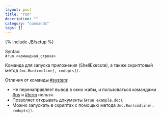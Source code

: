 ```yaml
---
layout: post
title: "run"
description: ""
category: "commands"
tags: []
---
```

{% include JB/setup %}

Syntax:  
`#run <командная_строка>` 

Команда для запуска приложения (ShellExecute), а также скриптовый метод `Jmc.Run(cmdline[, cmdopts])`.

Отличия от команды [#system](#system):  

- Не перенаправляет вывод в окно жабы, и пользоваться командами [#ps](#ps) и [#term](#term) нельзя. 
- Позволяет открывать документы (`#run example.doc`). 
- Можно запускать в скриптах с помощью метода `Jmc.Run(cmdline[, cmdopts])`.
